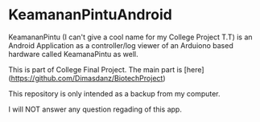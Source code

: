 KeamananPintuAndroid
====================

KeamananPintu (I can't give a cool name for my College Project T.T) is an Android Application 
as a controller/log viewer of an Arduiono based hardware called KeamanaPintu as well.

This is part of College Final Project. The main part is [here] (https://github.com/Dimasdanz/BiotechProject)

This repository is only intended as a backup from my computer.

I will NOT answer any question regading of this app.
